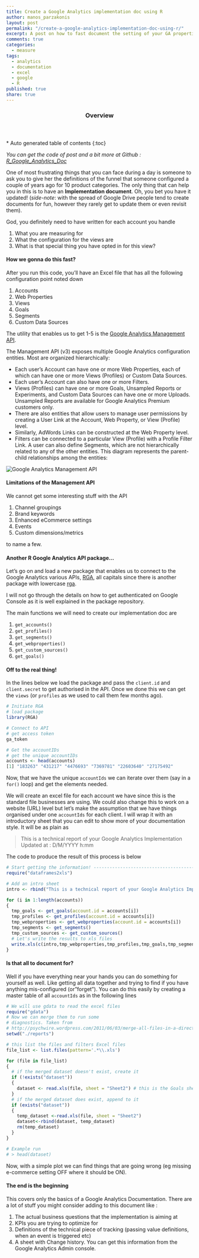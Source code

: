 ```yaml
---
title: Create a Google Analytics implementation doc using R
author: manos_parzakonis
layout: post
permalink: "/create-a-google-analytics-implementation-doc-using-r/"
excerpt: A post on how to fast document the setting of your GA properties
comments: true
categories:
  - measure
tags:
  - analytics
  - documentation
  - excel
  - google
  - R
published: true
share: true
---
```


<section id="table-of-contents" class="toc">
  <header>
    <h3>Overview</h3>
  </header>
<div id="drawer" markdown="1">
*  Auto generated table of contents
{:toc}
</div>
</section><!-- /#table-of-contents -->

*You can get the code of post and a bit more at Github : <a href="https://github.com/IronistM/R_Google_Analytics_Doc" title="R_Google_Analytics_Doc" target="_blank">R_Google_Analytics_Doc</a>*

One of most frustrating things that you can face during a day is someone to ask you to give her the definitions of the funnel that someone&nbsp;configured a couple of years ago for 10 product categories. The only thing that can help you in this is to have an **Implementation document**. Oh, you bet you have it updated! (*side-note*: with the spread of Google Drive people tend to create documents for fun, however they rarely get to update them or even revisit them).

God, you definitely need to have written for each account you handle

  1. What you are measuring for
  2. What the configuration for the views are
  3. What is that special thing you have opted in for this view?

#### How we gonna do this fast?

After you run this code, you’ll have an Excel file that has all the following configuration point noted down

  1. Accounts
  2. Web Properties
  3. Views
  4. Goals
  5. Segments
  6. Custom Data Sources

The utility that enables us to get 1-5 is the [Google Analytics Management API][1].

The Management API (v3) exposes multiple Google Analytics configuration entities. Most are organized hierarchically:

  * Each user&#8217;s Account can have one or more Web Properties, each of which can have one or more Views (Profiles) or Custom Data Sources.
  * Each user&#8217;s Account can also have one or more Filters.
  * Views (Profiles) can have one or more Goals, Unsampled Reports or Experiments, and Custom Data Sources can have one or more Uploads. Unsampled Reports are available for Google Analytics Premium customers only.
  * There are also entities that allow users to manage user permissions by creating a User Link at the Account, Web Property, or View (Profile) level.
  * Similarly, AdWords Links can be constructed at the Web Property level.
  * Filters can be connected to a particular View (Profile) with a Profile Filter Link. A user can also define Segments, which are not hierarchically related to any of the other entities. This diagram represents the parent-child relationships among the entities:

![Google Analytics Management API][2]

#### Limitations of the Management API

We cannot get some interesting stuff with the API

  1. Channel groupings
  2. Brand keywords
  3. Enhanced eCommerce settings
  4. Events
  5. Custom dimensions/metrics

to name a few.

#### Another R Google Analytics API package&#8230;

Let&#8217;s go on and load a new package that enables us to connect to the Google Analytics various APIs, [RGA][3], all capitals since there is another package with lowercase [rga][4].

I will not go through the details on how to get authenticated on Google Console as it is well explained in the package repository.

The main functions we will need to create our implementation doc are

  1. `get_accounts()`
  2. `get_profiles()`
  3. `get_segments()`
  4. `get_webproperties()`
  5. `get_custom_sources()`
  6. `get_goals()`

#### Off to the real thing!

In the lines below we load the package and pass the `client.id` and `client.secret` to get authorised in the API. Once we done this we can get the `views` (or `profiles` as we used to call them few months ago).


~~~ r
# Initiate RGA
# load package
library(RGA)

# Connect to API
# get access token
ga_token

# Get the accountIDs
# get the unique accountIDs
accounts <- head(accounts)
[1] "183263" "431217" "4476693" "7369781" "22603640" "27175492"
~~~

Now, that we have the unique `accountIds` we can iterate over them (say in a `for()` loop) and get the elements needed.

We will create an excel file for each account we have since this is the standard file businesses are using. We could also change this to work on a website (URL) level but let&#8217;s make the assumption that we have things organised under one `accountIds` for each client. I will wrap it with an introductory sheet that you can edit to show more of your documentation style. It will be as plain as

> This is a technical report of your Google Analytics Implementation  
> Updated at : D/M/YYYY h:mm

The code to produce the result of this process is below

~~~ r
# Start getting the information! ------------------------------------------
require("dataframes2xls")

# Add an intro sheet
intro <- rbind("This is a technical report of your Google Analytics Impementation",paste("Updated at :", date()))

for (i in 1:length(accounts))
{
  tmp_goals <- get_goals(account.id = accounts[i])
  tmp_profiles <- get_profiles(account.id = accounts[i])
  tmp_webproperties <- get_webproperties(account.id = accounts[i])
  tmp_segments <- get_segments()
  tmp_custom_sources <- get_custom_sources()
  # Let's write the results to xls files
  write.xls(c(intro,tmp_webproperties,tmp_profiles,tmp_goals,tmp_segments,tmp_custom_sources), file=paste0("ga_doc_",websiteUrl[i],".xls"))
}
~~~

#### Is that all to document for?

Well if you have everything near your hands you can do something for yourself as well. Like getting all data together and trying to find if you have anything mis-configured (or&#8221;forget&#8221;). You can do this easily by creating a master table of all `accountIds` as in the following lines

~~~ r
# We will use gdata to read the excel files
require("gdata")
# Now we can merge them to run some
# diagnostics. Taken from
# http://psychwire.wordpress.com/2011/06/03/merge-all-files-in-a-directory-using-r-into-a-single-dataframe/
setwd("./reports")

# this list the files and filters Excel files
file_list <- list.files(pattern='.*\\.xls')

for (file in file_list)
{
  # if the merged dataset doesn't exist, create it
  if (!exists("dataset"))
  {
    dataset <- read.xls(file, sheet = "Sheet2") # this is the Goals sheet
  }
  # if the merged dataset does exist, append to it
  if (exists("dataset"))
  {
    temp_dataset <-read.xls(file, sheet = "Sheet2")
    dataset<-rbind(dataset, temp_dataset)
    rm(temp_dataset)
  }
}

# Example run
# > head(dataset)
~~~

Now, with a simple plot we can find things that are going wrong (eg missing e-commerce setting OFF where it should be ON).

#### The end is the beginning

This covers only the basics of a Google Analytics Documentation. There are a lot of stuff you might consider adding to this document like :

  1. The actual business questions that the implementation is aiming at
  2. KPIs you are trying to optimize for
  3. Definitions of the technical piece of tracking (passing value definitions, when an event is triggered etc)
  4. A sheet with Change history. You can get this information from the Google Analytics Admin console.

 [1]: https://developers.google.com/analytics/devguides/config/mgmt/v3/
 [2]: https://developers.google.com/analytics/images/gaManagementModel.png
 [3]: https://bitbucket.org/unikum/rga/overview
 [4]: https://github.com/skardhamar/rga
